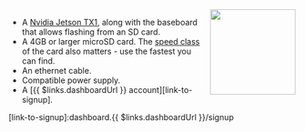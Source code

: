 <img height=150px style="float: right;padding-left: 10px;" src="/img/jetson-tx1/jetson-tx1.jpg">

* A [Nvidia Jetson TX1][tx1], along with the baseboard that allows flashing from an SD card.
* A 4GB or larger microSD card. The [speed class][sdSpeed] of the card also matters - use the fastest you can find.
* An ethernet cable.
* Compatible power supply.
* A [{{ $links.dashboardUrl }} account][link-to-signup].

[tx1]:https://developer.nvidia.com/embedded/buy/jetson-tx1
[sdSpeed]:https://en.wikipedia.org/wiki/Secure_Digital#Speed_class_rating
[link-to-signup]:dashboard.{{ $links.dashboardUrl }}/signup
